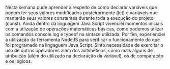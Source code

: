 Nesta semana pude aprender a respeito de como declarar variáveis que podem ter seus valores modificados posteirormente (let) e variáveis que manterão seus valores constantes durante toda a execução do projeto (const). Ainda dentro da linguagem Java Script vivenciei momentos iniciais com a utlização de operações matemáticas básicas, como podemos utlizar os comandos console.log e typeof na sintaxe utilizada. 
Por fim, experienciei a utilização da ferramenta NodeJS para verificar o funcionamento do que foi programado na lingaguem Java Script.
Sinto necessidade de exercitar o uso de outros operadores além dos aritiméticos, como mais alguns de atribuição (além do utilizado na declaração da variável), os de comparação e os lógicos.
